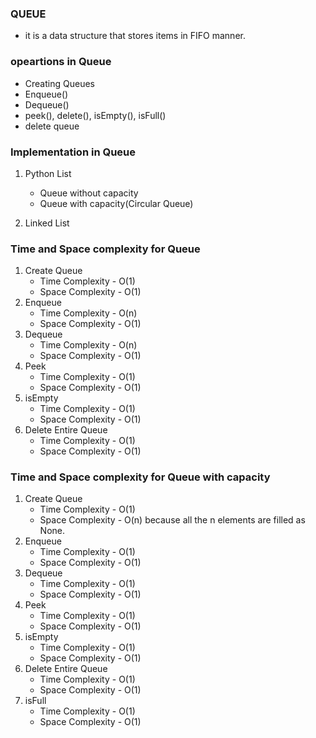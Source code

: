 ### QUEUE
- it is a data structure that stores items in FIFO manner.


### opeartions in Queue
- Creating Queues
- Enqueue()
- Dequeue()
- peek(), delete(), isEmpty(), isFull()
- delete queue

### Implementation in Queue
1. Python List
    - Queue without capacity
    - Queue with capacity(Circular Queue)
    
2. Linked List

### Time and Space complexity for Queue
1. Create Queue
   - Time Complexity - O(1)
   - Space Complexity - O(1)
2. Enqueue
   - Time Complexity - O(n)
   - Space Complexity - O(1)
3. Dequeue
   - Time Complexity - O(n)
   - Space Complexity - O(1)
4. Peek
   - Time Complexity - O(1)
   - Space Complexity - O(1)
5. isEmpty
   - Time Complexity - O(1)
   - Space Complexity - O(1)
6. Delete Entire Queue
   - Time Complexity - O(1)
   - Space Complexity - O(1)   

### Time and Space complexity for Queue with capacity
1. Create Queue
   - Time Complexity - O(1)
   - Space Complexity - O(n) because all the n elements are filled as None. 
2. Enqueue
   - Time Complexity - O(1)
   - Space Complexity - O(1)
3. Dequeue
   - Time Complexity - O(1)
   - Space Complexity - O(1)
4. Peek
   - Time Complexity - O(1)
   - Space Complexity - O(1)
5. isEmpty
   - Time Complexity - O(1)
   - Space Complexity - O(1)
6. Delete Entire Queue
   - Time Complexity - O(1)
   - Space Complexity - O(1)
7. isFull
   - Time Complexity - O(1)
   - Space Complexity - O(1)

   
